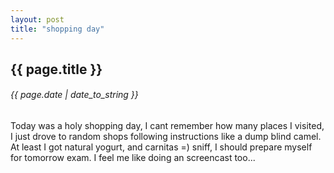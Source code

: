 ```yaml
---
layout: post
title: "shopping day"
---
```


## {{ page.title }}
###### {{ page.date | date_to_string }}

Today was a holy shopping day, I cant remember how many places I visited, I just drove to random shops following instructions like a dump blind camel. At least I got natural yogurt, and carnitas =) sniff, I should prepare myself for tomorrow exam. I feel me like doing an screencast too...
